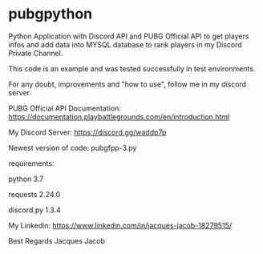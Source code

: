 # pubgpython

Python Application with Discord API and PUBG Official API to get players infos and add data into MYSQL database to rank players in my Discord Private Channel.

This code is an example and was tested successfully in test environments.

For any doubt, improvements and "how to use", follow me in my discord server. 

PUBG Official API Documentation: https://documentation.playbattlegrounds.com/en/introduction.html

My Discord Server: https://discord.gg/waddp7p

Newest version of code: pubgfpp-3.py

requirements:

python 3.7

requests 2.24.0

discord.py 1.3.4

My Linkedin: https://www.linkedin.com/in/jacques-jacob-18279515/

Best Regards
Jacques Jacob
